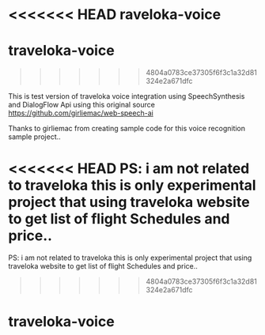 <<<<<<< HEAD
raveloka-voice
=======
# traveloka-voice
>>>>>>> 4804a0783ce37305f6f3c1a32d81324e2a671dfc

This is test version of traveloka voice integration using SpeechSynthesis and DialogFlow Api using this original source https://github.com/girliemac/web-speech-ai

Thanks to girliemac from creating sample code for this voice recognition sample project..

<<<<<<< HEAD
PS: i am not related to traveloka this is only experimental project that using traveloka website to get list of flight Schedules and price..
=======

PS: i am not related to traveloka this is only experimental project that using traveloka website to get list of flight Schedules and price..






>>>>>>> 4804a0783ce37305f6f3c1a32d81324e2a671dfc
# traveloka-voice
